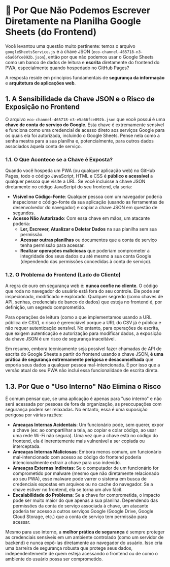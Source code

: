 # 🚫 Por Que Não Podemos Escrever Diretamente na Planilha Google Sheets (do Frontend)

Você levantou uma questão muito pertinente: temos o arquivo `googleSheetsService.js` e a chave JSON (`eco-channel-465718-n3-e5a66fce092b.json`), então por que não podemos usar o Google Sheets como um banco de dados de leitura e **escrita** diretamente do frontend do PWA, especialmente quando hospedado no GitHub Pages?

A resposta reside em princípios fundamentais de **segurança da informação** e **arquitetura de aplicações web**.

## 1. A Sensibilidade da Chave JSON e o Risco de Exposição no Frontend

O arquivo `eco-channel-465718-n3-e5a66fce092b.json` que você possui é uma **chave de conta de serviço do Google**. Esta chave é extremamente sensível e funciona como uma credencial de acesso direto aos serviços Google para os quais ela foi autorizada, incluindo o Google Sheets. Pense nela como a senha mestra para a sua planilha e, potencialmente, para outros dados associados àquela conta de serviço.

### 1.1. O Que Acontece se a Chave é Exposta?

Quando você hospeda um PWA (ou qualquer aplicação web) no GitHub Pages, todo o código JavaScript, HTML e CSS é **público e acessível** a qualquer pessoa que visite a URL. Se você incluísse a chave JSON diretamente no código JavaScript do seu frontend, ela seria:

*   **Visível no Código-Fonte**: Qualquer pessoa com um navegador poderia inspecionar o código-fonte da sua aplicação (usando as ferramentas de desenvolvedor do navegador) e copiar a chave JSON em questão de segundos.
*   **Acesso Não Autorizado**: Com essa chave em mãos, um atacante poderia:
    *   **Ler, Escrever, Atualizar e Deletar Dados** na sua planilha sem sua permissão.
    *   **Acessar outras planilhas** ou documentos que a conta de serviço tenha permissão para acessar.
    *   **Realizar operações maliciosas** que poderiam comprometer a integridade dos seus dados ou até mesmo a sua conta Google (dependendo das permissões concedidas à conta de serviço).

### 1.2. O Problema do Frontend (Lado do Cliente)

A regra de ouro em segurança web é: **nunca confie no cliente**. O código que roda no navegador do usuário está fora do seu controle. Ele pode ser inspecionado, modificado e explorado. Qualquer segredo (como chaves de API, senhas, credenciais de banco de dados) que esteja no frontend é, por definição, um segredo comprometido.

Para operações de leitura (como a que implementamos usando a URL pública de CSV), o risco é gerenciável porque a URL do CSV já é pública e não requer autenticação sensível. No entanto, para operações de escrita, que exigem autenticação e autorização para modificar dados, a exposição da chave JSON é um risco de segurança inaceitável.

Em resumo, embora tecnicamente seja possível fazer chamadas de API de escrita do Google Sheets a partir do frontend usando a chave JSON, **é uma prática de segurança extremamente perigosa e desaconselhada** que exporia seus dados a qualquer pessoa mal-intencionada. É por isso que a versão atual do seu PWA não inclui essa funcionalidade de escrita direta.



## 1.3. Por Que o "Uso Interno" Não Elimina o Risco

É comum pensar que, se uma aplicação é apenas para "uso interno" e não será acessada por pessoas de fora da organização, as preocupações com segurança podem ser relaxadas. No entanto, essa é uma suposição perigosa por várias razões:

*   **Ameaças Internas Acidentais**: Um funcionário pode, sem querer, expor a chave (ex: ao compartilhar a tela, ao copiar e colar código, ao usar uma rede Wi-Fi não segura). Uma vez que a chave está no código do frontend, ela é inerentemente mais vulnerável a ser copiada ou interceptada.
*   **Ameaças Internas Maliciosas**: Embora menos comum, um funcionário mal-intencionado com acesso ao código do frontend poderia intencionalmente extrair a chave para uso indevido.
*   **Ameaças Externas Indiretas**: Se o computador de um funcionário for comprometido por malware (mesmo que não diretamente relacionado ao seu PWA), esse malware pode varrer o sistema em busca de credenciais expostas em arquivos ou no cache do navegador. Se a chave estiver no frontend, ela se torna um alvo fácil.
*   **Escalabilidade do Problema**: Se a chave for comprometida, o impacto pode ser muito maior do que apenas a sua planilha. Dependendo das permissões da conta de serviço associada à chave, um atacante poderia ter acesso a outros serviços Google (Google Drive, Google Cloud Storage, etc.) que a conta de serviço tem permissão para acessar.

Mesmo para uso interno, a **melhor prática de segurança** é sempre proteger as credenciais sensíveis em um ambiente controlado (como um servidor de backend) e nunca expô-las diretamente ao navegador do usuário. Isso cria uma barreira de segurança robusta que protege seus dados, independentemente de quem esteja acessando o frontend ou de como o ambiente do usuário possa ser comprometido.

